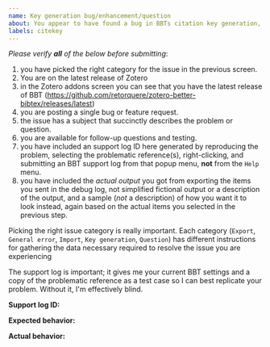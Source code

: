 ```yaml
---
name: Key generation bug/enhancement/question
about: You appear to have found a bug in BBTs citation key generation, are proposing an enhancement to the key generation, or have a question about key generation.
labels: citekey
---
```


*Please verify **all** of the below before submitting*:

1. you have picked the right category for the issue in the previous screen.
2. You are on the latest release of Zotero
3. in the Zotero addons screen you can see that you have the latest release of BBT (https://github.com/retorquere/zotero-better-bibtex/releases/latest)
4. you are posting a single bug or feature request.
5. the issue has a subject that succinctly describes the problem or question.
6. you are available for follow-up questions and testing.
7. you have included an support log ID here generated by reproducing the problem, selecting the problematic reference(s), right-clicking, and submitting an BBT support log from that popup menu, **not** from the `Help` menu.
8. you have included the *actual output* you got from exporting the items you sent in the debug log, not simplified fictional output or a description of the output, and a sample (*not* a description) of how you want it to look instead, again based on the actual items you selected in the previous step.

Picking the right issue category is really important. Each category (`Export`, `General error`, `Import`, `Key generation`, `Question`) has different instructions for gathering the data necessary required to resolve the issue you are experiencing

The support log is important; it gives me your current BBT settings and a copy of the problematic reference as a test case so I can best replicate your problem. Without it, I'm effectively blind.


**Support log ID:**

**Expected behavior:**

**Actual behavior:**

